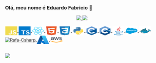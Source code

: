 ### Olá, meu nome é Eduardo Fabricio 👋


<div align="center">
  <a href="https://github.com/Eduwilll">
  <img  height="160em" src="https://github-readme-stats.vercel.app/api?username=Eduwilll&show_icons=true&theme=dracula&include_all_commits=true&count_private=true"/>
  <img  height="160em" src="https://github-readme-stats.vercel.app/api/top-langs/?username=Eduwilll&layout=compact&langs_count=7&theme=dracula"/>
</div>
<div style="display: inline_block"><br>
  <img align="center" alt="Rafa-Js" height="30" width="40" src="https://raw.githubusercontent.com/devicons/devicon/master/icons/javascript/javascript-plain.svg">
  <img align="center" alt="Rafa-Js" height="30" width="40" src="https://raw.githubusercontent.com/devicons/devicon/master/icons/typescript/typescript-original.svg">
  <img align="center" alt="Rafa-React" height="30" width="40" src="https://raw.githubusercontent.com/devicons/devicon/master/icons/react/react-original.svg">
  <img align="center" alt="Rafa-HTML" height="30" width="40" src="https://raw.githubusercontent.com/devicons/devicon/master/icons/html5/html5-original.svg">
  <img align="center" alt="Rafa-CSS" height="30" width="40" src="https://raw.githubusercontent.com/devicons/devicon/master/icons/css3/css3-original.svg">
  <img align="center" alt="Rafa-Python" height="30" width="40" src="https://raw.githubusercontent.com/devicons/devicon/master/icons/python/python-original.svg">
  <img align="center" alt="Rafa-Csharp" height="30" width="40" src="https://raw.githubusercontent.com/devicons/devicon/master/icons/c/c-original.svg">
  <img align="center" alt="Rafa-Csharp" height="30" width="40" src="https://raw.githubusercontent.com/devicons/devicon/master/icons/cplusplus/cplusplus-original.svg">
  <img align="center" alt="Rafa-Csharp" height="30" width="40" src="https://raw.githubusercontent.com/devicons/devicon/master/icons/java/java-original.svg">
  <img align="center" alt="Rafa-Csharp" height="30" width="40" src="https://raw.githubusercontent.com/devicons/devicon/master/icons/salesforce/salesforce-original.svg">
  <img align="center" alt="Rafa-Csharp" height="30" width="40" src="https://raw.githubusercontent.com/devicons/devicon/master/icons/docker/docker-original.svg">
  <img align="center" alt="Rafa-Csharp" height="30" width="40" src="https://raw.githubusercontent.com/devicons/devicon/master/icons/android/android">
  <img align="center" alt="Rafa-Csharp" height="30" width="40" src="https://raw.githubusercontent.com/devicons/devicon/master/icons/azure/azure-original.svg">
  <img align="center" alt="Rafa-Csharp" height="30" width="40" src="https://raw.githubusercontent.com/devicons/devicon/ca28c779441053191ff11710fe24a9e6c23690d6/icons/amazonwebservices/amazonwebservices-original-wordmark.svg">
  
</div>
  
  ##
  
<div> 
  <a href="https://www.linkedin.com/in/eduardo-fabricio-goza-669b641b4" target="_blank"><img src="https://img.shields.io/badge/-LinkedIn-%230077B5?style=for-the-badge&logo=linkedin&logoColor=white" target="_blank"></a> 
</div>

